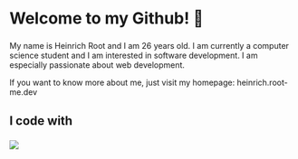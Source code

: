<h1 align="left">Welcome to my Github! 🙂</h1>

###

<p align="left">My name is Heinrich Root and I am 26 years old. I am currently a computer science student and I am interested in software development. I am especially passionate about web development.

If you want to know more about me, just visit my homepage: heinrich.root-me.dev</p>

###

<h2 align="left">I code with</h2>

###

<div align="left">
  <img src="https://cdn.jsdelivr.net/gh/devicons/devicon/icons/react/react-original.svg" />
</div>

###

